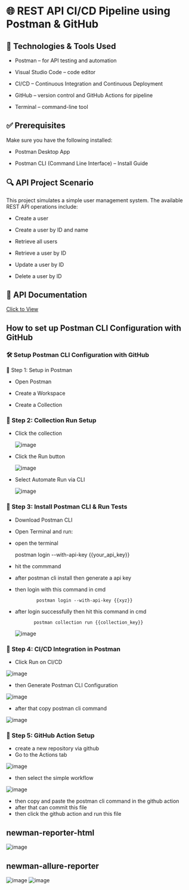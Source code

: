 # 🌐 REST API CI/CD Pipeline using Postman & GitHub

## 🚀 Technologies & Tools Used

- Postman – for API testing and automation

- Visual Studio Code – code editor

- CI/CD – Continuous Integration and Continuous Deployment

- GitHub – version control and GitHub Actions for pipeline

- Terminal – command-line tool

## ✅ Prerequisites

Make sure you have the following installed:

- Postman Desktop App

- Postman CLI (Command Line Interface) – Install Guide

## 🔍 API Project Scenario

This project simulates a simple user management system. The available REST API operations include:

- Create a user

- Create a user by ID and name

- Retrieve all users

- Retrieve a user by ID

- Update a user by ID

- Delete a user by ID

## 📑 API Documentation

 [Click to View](https://documenter.getpostman.com/view/16548351/2sA3BoaXSA#116cbeb2-02e8-4637-9d46-3caedd1bd5f0)

## How to set up Postman CLI Configuration with GitHub

### 🛠️ Setup Postman CLI Configuration with GitHub

🔹 Step 1: Setup in Postman

- Open Postman

- Create a Workspace

- Create a Collection

### 🔹 Step 2: Collection Run Setup
- Click the collection
  
  ![image](https://github.com/Mamun104/restapi_automation_run_on_postman_cli/assets/78067017/5ae3cde3-e3f8-492b-8ad8-58fb800a7fd9)

- Click the Run button

  ![image](https://github.com/Mamun104/restapi_automation_run_on_postman_cli/assets/78067017/6ee1dab5-47e6-4fb8-87f5-d314543fa1fc)
  
- Select Automate Run via CLI

  ![image](https://github.com/Mamun104/restapi_automation_run_on_postman_cli/assets/78067017/2197efd6-e3ad-4022-ab71-02a7bb470b7c)
  
### 🔹 Step 3: Install Postman CLI & Run Tests

- Download Postman CLI
- Open Terminal and run:
- open the terminal
  
    postman login --with-api-key {{your_api_key}}
  
- hit the commmand
- after postman cli install then generate a api key
- then login with this command in cmd

              postman login --with-api-key {{xyz}}
  
- after login successfully then hit this command in cmd

             postman collection run {{collection_key}}
  
  ![image](https://github.com/Mamun104/restapi_automation_run_on_postman_cli/assets/78067017/b05fae3a-3b00-48bb-b75c-4c59ed3de8b1)

### 🔹 Step 4: CI/CD Integration in Postman

- Click Run on CI/CD

![image](https://github.com/Mamun104/restapi_ci_and_cd_pipeline_using_postman_and_github/assets/78067017/25582ac2-10a9-485b-a420-d158096a388f)

- then Generate Postman CLI Configuration

![image](https://github.com/Mamun104/restapi_ci_and_cd_pipeline_using_postman_and_github/assets/78067017/ee098a91-d6cc-4d72-ba65-bc3c50a64682)

- after that copy postman cli command

![image](https://github.com/Mamun104/restapi_ci_and_cd_pipeline_using_postman_and_github/assets/78067017/f9191c0b-3f68-4fb5-8dd4-3ff308744f99)

### 🔹 Step 5: GitHub Action Setup

- create a new repository via github
- Go to the Actions tab

![image](https://github.com/Mamun104/restapi_ci_and_cd_pipeline_using_postman_and_github/assets/78067017/eb449f88-7fab-47b7-80ce-27e0526ef8da)

- then select the simple workflow

![image](https://github.com/Mamun104/restapi_ci_and_cd_pipeline_using_postman_and_github/assets/78067017/51da6529-8e50-4b1f-ae37-c21fc2fb7846)

- then copy and paste the postman cli command in the github action
- after that can commit this file
- then click the github action and run this file

## newman-reporter-html

![image](https://github.com/Mamun104/api-cicd-pipeline-using-postman-and-github/assets/78067017/ddec0095-81c0-4573-96d3-9f4be0fa4c3e)

## newman-allure-reporter

![image](https://github.com/Mamun104/api-cicd-pipeline-using-postman-and-github/assets/78067017/8c6b0dc8-b4d5-4738-a302-0afc116ff888)
![image](https://github.com/Mamun104/api-cicd-pipeline-using-postman-and-github/assets/78067017/f6ef0a8d-ff7a-4dde-a5d3-e2d7a80eca3d)


